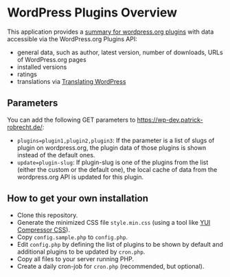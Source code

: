 # WordPress Plugins Overview

This application provides a [summary for wordpress.org plugins](https://wp-dev.patrick-robrecht.de/) with data accessible via the WordPress.org Plugins API:

* general data, such as author, latest version, number of downloads, URLs of WordPress.org pages
* installed versions
* ratings
* translations via [Translating WordPress](https://translate.wordpress.org/)


## Parameters

You can add the following GET parameters to https://wp-dev.patrick-robrecht.de/:

* `plugins=plugin1,plugin2,plugin3`: If the parameter is a list of slugs of plugin on wordpress.org, the plugin data of those plugins is shown instead of the default ones.
* `update=plugin-slug`: If plugin-slug is one of the plugins from the list (either the custom or the default one), the local cache of data from the wordpress.org API is updated for this plugin.

## How to get your own installation

* Clone this repository.
* Generate the minimized CSS file `style.min.css` (using a tool like [YUI Compressor CSS](https://github.com/yui/yuicompressor)).
* Copy `config.sample.php` to `config.php`.
* Edit `config.php` by defining the list of plugins to be shown by default and additional plugins to be updated by `cron.php`.
* Copy all files to your server running PHP.
* Create a daily cron-job for `cron.php` (recommended, but optional).
